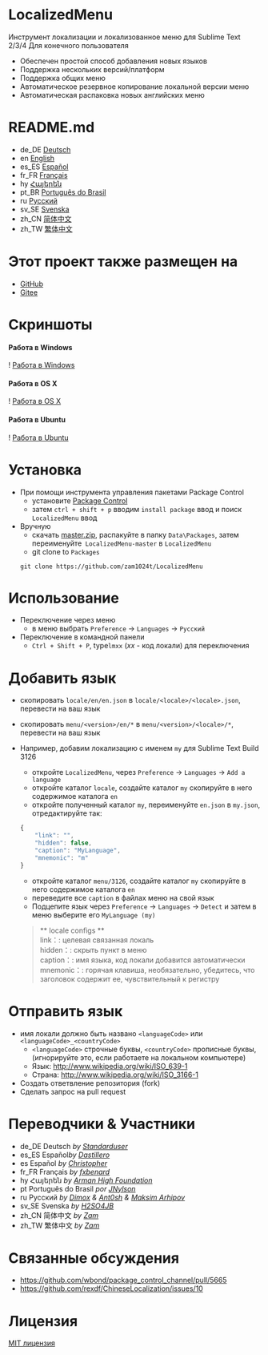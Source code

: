 # LocalizedMenu
Инструмент локализации и локализованное меню для Sublime Text 2/3/4  Для конечного пользователя

- Обеспечен простой способ добавления новых языков
- Поддержка нескольких версий/платформ
- Поддержка общих меню
- Автоматическое резервное копирование локальной версии меню
- Автоматическая распаковка новых английских меню

# README.md
- de_DE [Deutsch](readme/README.de_DE.md)
- en [English](../README.md)
- es_ES [Español](README.es_ES.md)
- fr_FR [Français](README.fr_FR.md)
- hy [Հայերեն](README.hy.md)
- pt_BR [Português do Brasil](README.pt_BR.md)
- ru [Русский](README.ru.md)
- sv_SE [Svenska](README.sv_SE.md)
- zh_CN [简体中文](README.zh_CN.md)
- zh_TW [繁体中文](README.zh_TW.md)

# Этот проект также размещен на
- [GitHub](https://github.com/zam1024t/LocalizedMenu)
- [Gitee](https://gitee.com/zam1024t/LocalizedMenu)

# Скриншоты
#### Работа в Windows
! [Работа в Windows](https://raw.githubusercontent.com/zam1024t/LocalizedMenu/shots/shots/LocalizedMenu_win.gif)
#### Работа в OS X
! [Работа в OS X](https://raw.githubusercontent.com/zam1024t/LocalizedMenu/shots/shots/LocalizedMenu_osx.gif)
#### Работа в Ubuntu
! [Работа в Ubuntu](https://raw.githubusercontent.com/zam1024t/LocalizedMenu/shots/shots/LocalizedMenu_linux.gif)

# Установка
- При помощи инструмента управления пакетами Package Control
	- установите [Package Control](https://packagecontrol.io/installation)
	- затем `ctrl + shift + p` вводим `install package` ввод и поиск `LocalizedMenu` ввод
- Вручную
	- скачать [master.zip](https://github.com/zam1024t/LocalizedMenu/archive/master.zip), распакуйте в папку `Data\Packages`, затем переименуйте` LocalizedMenu-master` в `LocalizedMenu`
	- git clone to `Packages`
	```
	git clone https://github.com/zam1024t/LocalizedMenu
	```

# Использование
- Переключение через меню
	- в меню выбрать `Preference` -> `Languages` -> `Русский`
- Переключение в командной панели
	- `Ctrl + Shift + P`, type`lmxx` (*xx* - код локали) для переключения

# Добавить язык
- скопировать `locale/en/en.json` в `locale/<locale>/<locale>.json`, перевести на ваш язык
- скопировать `menu/<version>/en/*` в `menu/<version>/<locale>/*`, перевести на ваш язык
- Например, добавим локализацию с именем `my` для Sublime Text Build 3126
	- откройте `LocalizedMenu`, через `Preference` -> `Languages` -> `Add a language`
	- откройте каталог `locale`, создайте каталог `my` скопируйте в него содержимое каталога `en`
	- откройте полученный каталог `my`, переименуйте `en.json` в `my.json`, отредактируйте так:

	```JavaScript
	{
		"link": "",
		"hidden": false,
		"caption": "MyLanguage",
		"mnemonic": "m"
	}
	```

	- откройте каталог `menu/3126`, создайте каталог `my` скопируйте в него содержимое каталога `en`
	- переведите все `caption` в файлах меню на свой язык
	- Подцепите язык через `Preference` -> `Languages` -> `Detect` и затем в меню выберите его `MyLanguage (my)`

	> ** locale configs **<br>
	> link：: целевая связанная локаль<br>
	> hidden：: скрыть пункт в меню<br>
	> caption：: имя языка, код локали добавится автоматически<br>
	> mnemonic：: горячая клавиша, необязательно, убедитесь, что заголовок содержит ее, чувствительный к регистру

# Отправить язык
- имя локали должно быть названо `<languageCode>` или `<languageCode>_<countryCode>`
	- `<languageCode>` строчные буквы, `<countryCode>` прописные буквы, (игнорируйте это, если работаете на локальном компьютере)
	- Язык: http://www.wikipedia.org/wiki/ISO_639-1
	- Страна: http://www.wikipedia.org/wiki/ISO_3166-1
- Создать ответвление репозитория (fork)
- Сделать запрос на pull request

# Переводчики & Участники
- de_DE Deutsch *by [Standarduser](https://github.com/Standarduser)*
- es_ES Español*by [Dastillero](https://github.com/dap39)*
- es Español *by [Christopher](https://t.me/Azriel_7589)*
- fr_FR Français *by [fxbenard](https://github.com/fxbenard)*
- hy Հայերեն *by [Arman High Foundation](https://github.com/ArmanHigh)*
- pt Português do Brasil *por [JNylson](https://github.com/jnylson)*
- ru Русский *by [Dimox](http://dimox.name) & [Ant0sh](https://github.com/Ant0sh) & [Maksim Arhipov](https://github.com/OSPanel)*
- sv_SE Svenska *by [H2SO4JB](https://github.com/H2SO4JB)*
- zh_CN 简体中文 *by [Zam](https://github.com/zam1024t)*
- zh_TW 繁体中文 *by [Zam](https://github.com/zam1024t)*

# Связанные обсуждения
- https://github.com/wbond/package_control_channel/pull/5665
- https://github.com/rexdf/ChineseLocalization/issues/10

# Лицензия
[MIT лицензия](ЛИЦЕНЗИЯ)

